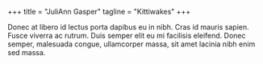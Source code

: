 +++
title = "JuliAnn Gasper"
tagline = "Kittiwakes"
+++

Donec at libero id lectus porta dapibus eu in nibh. Cras id mauris sapien. Fusce viverra ac rutrum. Duis semper elit eu mi facilisis eleifend. Donec semper,  malesuada congue,  ullamcorper massa, sit amet lacinia nibh enim sed massa.
